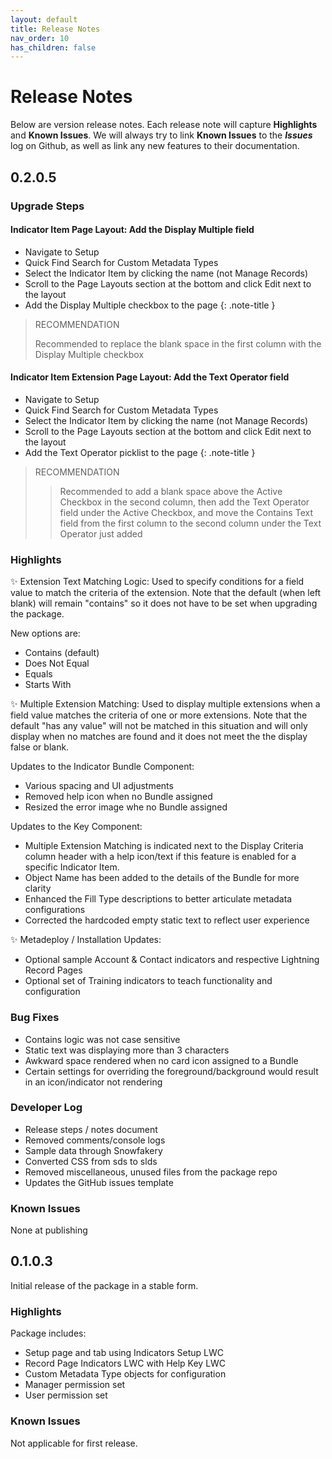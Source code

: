 ```yaml
---
layout: default
title: Release Notes
nav_order: 10
has_children: false
---
```


# Release Notes

Below are version release notes. Each release note will capture **Highlights** and **Known Issues**. We will always try to link **Known Issues** to the **_Issues_** log on Github, as well as link any new features to their documentation.

## 0.2.0.5

### Upgrade Steps

#### Indicator Item Page Layout: Add the Display Multiple field

- Navigate to Setup
- Quick Find Search for Custom Metadata Types
- Select the Indicator Item by clicking the name (not Manage Records)
- Scroll to the Page Layouts section at the bottom and click Edit next to the layout
- Add the Display Multiple checkbox to the page
{: .note-title }
> RECOMMENDATION
>
> Recommended to replace the blank space in the first column with the Display Multiple checkbox

#### Indicator Item Extension Page Layout: Add the Text Operator field

- Navigate to Setup
- Quick Find Search for Custom Metadata Types
- Select the Indicator Item by clicking the name (not Manage Records)
- Scroll to the Page Layouts section at the bottom and click Edit next to the layout
- Add the Text Operator picklist to the page
{: .note-title }
> RECOMMENDATION
>
> > Recommended to add a blank space above the Active Checkbox in the second column, then add the Text Operator field under the Active Checkbox, and move the Contains Text field from the first column to the second column under the Text Operator just added

### Highlights

:sparkles: Extension Text Matching Logic:  Used to specify conditions for a field value to match the criteria of the extension. Note that the default (when left blank) will remain "contains" so it does not have to be set when upgrading the package.  

New options are:
- Contains (default)
- Does Not Equal
- Equals
- Starts With

:sparkles: Multiple Extension Matching:  Used to display multiple extensions when a field value matches the criteria of one or more extensions. Note that the default "has any value" will not be matched in this situation and will only display when no matches are found and it does not meet the the display false or blank.

Updates to the Indicator Bundle Component:
- Various spacing and UI adjustments
- Removed help icon when no Bundle assigned
- Resized the error image whe no Bundle assigned

Updates to the Key Component: 
- Multiple Extension Matching is indicated next to the Display Criteria column header with a help icon/text if this feature is enabled for a specific Indicator Item.
- Object Name has been added to the details of the Bundle for more clarity
- Enhanced the Fill Type descriptions to better articulate metadata configurations
- Corrected the hardcoded empty static text to reflect user experience

:sparkles: Metadeploy / Installation Updates:
- Optional sample Account & Contact indicators and respective Lightning Record Pages
- Optional set of Training indicators to teach functionality and configuration

### Bug Fixes

- Contains logic was not case sensitive
- Static text was displaying more than 3 characters
- Awkward space rendered when no card icon assigned to a Bundle
- Certain settings for overriding the foreground/background would result in an icon/indicator not rendering

### Developer Log

- Release steps / notes document
- Removed comments/console logs
- Sample data through Snowfakery
- Converted CSS from sds to slds
- Removed miscellaneous, unused files from the package repo
- Updates the GitHub issues template

### Known Issues

None at publishing

## 0.1.0.3

Initial release of the package in a stable form.

### Highlights

Package includes:
- Setup page and tab using Indicators Setup LWC
- Record Page Indicators LWC with Help Key LWC
- Custom Metadata Type objects for configuration
- Manager permission set
- User permission set

### Known Issues

Not applicable for first release.
